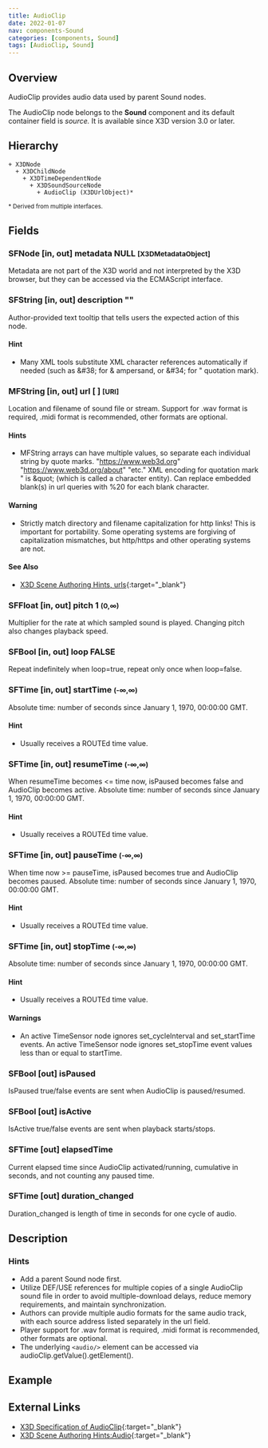 ```yaml
---
title: AudioClip
date: 2022-01-07
nav: components-Sound
categories: [components, Sound]
tags: [AudioClip, Sound]
---
```

<style>
.post h3 {
  word-spacing: 0.2em;
}
</style>

## Overview

AudioClip provides audio data used by parent Sound nodes.

The AudioClip node belongs to the **Sound** component and its default container field is *source.* It is available since X3D version 3.0 or later.

## Hierarchy

```
+ X3DNode
  + X3DChildNode
    + X3DTimeDependentNode
      + X3DSoundSourceNode
        + AudioClip (X3DUrlObject)*
```

<small>\* Derived from multiple interfaces.</small>

## Fields

### SFNode [in, out] **metadata** NULL <small>[X3DMetadataObject]</small>

Metadata are not part of the X3D world and not interpreted by the X3D browser, but they can be accessed via the ECMAScript interface.

### SFString [in, out] **description** ""

Author-provided text tooltip that tells users the expected action of this node.

#### Hint

- Many XML tools substitute XML character references automatically if needed (such as &amp;#38; for &amp; ampersand, or &amp;#34; for " quotation mark).

### MFString [in, out] **url** [ ] <small>[URI]</small>

Location and filename of sound file or stream. Support for .wav format is required, .midi format is recommended, other formats are optional.

#### Hints

- MFString arrays can have multiple values, so separate each individual string by quote marks. "https://www.web3d.org" "https://www.web3d.org/about" "etc." XML encoding for quotation mark " is &amp;quot; (which is called a character entity). Can replace embedded blank(s) in url queries with %20 for each blank character.

#### Warning

- Strictly match directory and filename capitalization for http links! This is important for portability. Some operating systems are forgiving of capitalization mismatches, but http/https and other operating systems are not.

#### See Also

- [X3D Scene Authoring Hints, urls](https://www.web3d.org/x3d/content/examples/X3dSceneAuthoringHints.html#urls){:target="_blank"}

### SFFloat [in, out] **pitch** 1 <small>(0,∞)</small>

Multiplier for the rate at which sampled sound is played. Changing pitch also changes playback speed.

### SFBool [in, out] **loop** FALSE

Repeat indefinitely when loop=true, repeat only once when loop=false.

### SFTime [in, out] **startTime** <small>(-∞,∞)</small>

Absolute time: number of seconds since January 1, 1970, 00:00:00 GMT.

#### Hint

- Usually receives a ROUTEd time value.

### SFTime [in, out] **resumeTime** <small>(-∞,∞)</small>

When resumeTime becomes <= time now, isPaused becomes false and AudioClip becomes active. Absolute time: number of seconds since January 1, 1970, 00:00:00 GMT.

#### Hint

- Usually receives a ROUTEd time value.

### SFTime [in, out] **pauseTime** <small>(-∞,∞)</small>

When time now >= pauseTime, isPaused becomes true and AudioClip becomes paused. Absolute time: number of seconds since January 1, 1970, 00:00:00 GMT.

#### Hint

- Usually receives a ROUTEd time value.

### SFTime [in, out] **stopTime** <small>(-∞,∞)</small>

Absolute time: number of seconds since January 1, 1970, 00:00:00 GMT.

#### Hint

- Usually receives a ROUTEd time value.

#### Warnings

- An active TimeSensor node ignores set_cycleInterval and set_startTime events. An active TimeSensor node ignores set_stopTime event values less than or equal to startTime.

### SFBool [out] **isPaused**

IsPaused true/false events are sent when AudioClip is paused/resumed.

### SFBool [out] **isActive**

IsActive true/false events are sent when playback starts/stops.

### SFTime [out] **elapsedTime**

Current elapsed time since AudioClip activated/running, cumulative in seconds, and not counting any paused time.

### SFTime [out] **duration_changed**

Duration_changed is length of time in seconds for one cycle of audio.

## Description

### Hints

- Add a parent Sound node first.
- Utilize DEF/USE references for multiple copies of a single AudioClip sound file in order to avoid multiple-download delays, reduce memory requirements, and maintain synchronization.
- Authors can provide multiple audio formats for the same audio track, with each source address listed separately in the url field.
- Player support for .wav format is required, .midi format is recommended, other formats are optional.
- The underlying `<audio/>` element can be accessed via audioClip.getValue().getElement().

## Example

<x3d-canvas src="https://create3000.github.io/media/examples/Sound/AudioClip/AudioClip.x3d"></x3d-canvas>

## External Links

- [X3D Specification of AudioClip](https://www.web3d.org/documents/specifications/19775-1/V4.0/Part01/components/sound.html#AudioClip){:target="_blank"}
- [X3D Scene Authoring Hints:Audio](https://www.web3d.org/x3d/content/examples/X3dSceneAuthoringHints.html#Audio){:target="_blank"}
